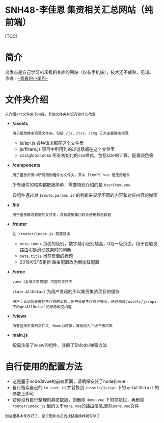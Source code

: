# SNH48-李佳恩 集资相关汇总网站（纯前端）
[TOC]
# 简介
出发点是自己学习VUE极相关库的网站（仅有手机端），技术还不成熟，见谅。  
作者：[-青春的小尾巴-](https://weibo.com/amber0401)
# 文件夹介绍

```
只介绍src文件夹下内容，其他文件夹并没有做什么改变
```
- **/assets**

    ```
    用于盛放静态资源文件夹，包括 /js，/css，/img 三大主要静态资源
    ```
    - js/api.js 各种请求都在这个文件里
    - js/filters.js 项目中所用到的过滤器都在这个文件里
    - css/global.scss 所有初始化的css样式，包括size的计算，配置颜色等
- **/components**
  
    ```
    用于盛放页面中所有用到组件的文件夹，其中 ItemPC.vue 是无用组件
    ```
    所有组件的结构都肥肠简单，需要特别介绍的是 `UserItem.vue` 
    
    该组件通过对 `$route.params.id` 的判断来显示不同的内容和对应内容的弹窗
- **/lib**
    ```
    用于盛放静态数据的文件夹，没有数据接口时会使用静态数据
    ```
- **/router**
    ```
    在 /router/index.js 配置路由
    ```
    - `meta.index` 页面的级别，数字越小级别越高，0为一级页面，用于在触发路由切换滑动效果时的判断
    - `meta.title` 当前页面的标题
    - 2019/03/15更新 路由配置改为懒加载配置
    
- **/stroe**
    ```
    vuex（全局状态管理）内容的文件夹
    ```
    `state.AllDetail` 为用户发起的所以集资集资项目的缓存
    ```
    用户：比如我是做的李佳恩的汇总，用户就是李佳恩应援会，通过修改/assets/js/api下的getAllDetail的参数改变内容
    ```
- **/views**
    ```
    所有显示页面的文件夹，Home为首页，其他均为二级三级页面
    ```
- **main.js**

    按需注册了iview的组件，注册了$Modal弹窗方法
    
# 自行使用的配置方法

- 这是基于node和vue的前端页面，请确保安装了node和vue
- 自行搜索自己的 `to_user_id` 并替换到 `/assets/js/api` 下的 `getAllDetail` 的参数上即可
- 若你没有自行整理的静态数据，则删除 `Home.vue` 下的导航栏，再删除 `router/index.js` 里的关于`more.vue`的路由信息,删除`more.vue`文件

```
到这里基本修改好了，至于图片自己找找链接换掉就可以了
```

